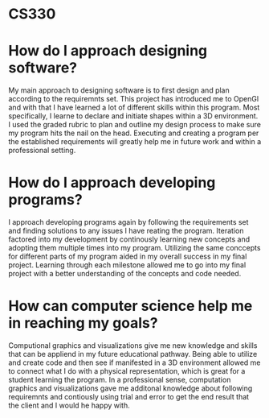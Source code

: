 # CS330
# How do I approach designing software?
My main approach to designing software is to first design and plan according to the requiremnts set. This project has introduced me to OpenGl and with that I have learned a lot of different skills within this program. Most specifically, I learne to declare and initiate shapes within a 3D environment. I used the graded rubric to plan and outline my design process to make sure my program hits the nail on the head. Executing and creating a program per the established requirements will greatly help me in future work and within a professional setting.
# How do I approach developing programs?
I approach developing programs again by following the requirements set and finding solutions to any issues I have reating the program. Iteration factored into my development by continously learning new concepts and adopting them multiple times into my program. Utilizing the same conccepts for different parts of my program aided in my overall success in my final project. Learning through each milestone allowed me to go into my final project with a better understanding of the concepts and code needed.
# How can computer science help me in reaching my goals?
Computional graphics and visualizations give me new knowledge and skills that can be appliend in my future educational pathway. Being able to utilize and create code and then see if manifested in a 3D environment allowed me to connect what I do with a physical representation, which is great for a student learning the program. In a professional sense, computation graphics and visualizations gave me additonal knowledge about following requiremnts and contiously using trial and error to get the end result that the client and I would he happy with.

